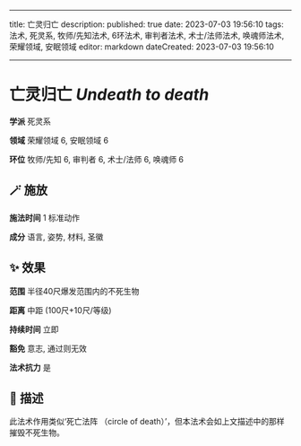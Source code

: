 
---
title: 亡灵归亡
description: 
published: true
date: 2023-07-03 19:56:10
tags: 法术, 死灵系, 牧师/先知法术, 6环法术, 审判者法术, 术士/法师法术, 唤魂师法术, 荣耀领域, 安眠领域
editor: markdown
dateCreated: 2023-07-03 19:56:10

---

# **亡灵归亡** *Undeath to death*

**学派** 死灵系 

**领域** 荣耀领域 6, 安眠领域 6

**环位** 牧师/先知 6, 审判者 6, 术士/法师 6, 唤魂师 6

## 🪄 施放

**施法时间** 1 标准动作

**成分** 语言, 姿势, 材料, 圣徽

## ✨ 效果  

**范围** 半径40尺爆发范围内的不死生物

**距离** 中距 (100尺+10尺/等级)  

**持续时间** 立即 

**豁免** 意志, 通过则无效

**法术抗力** 是

## 📖 描述

此法术作用类似‘死亡法阵 （circle of death）’，但本法术会如上文描述中的那样摧毁不死生物。
    